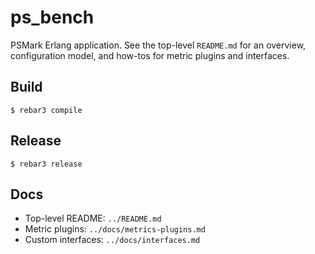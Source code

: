ps_bench
=====

PSMark Erlang application. See the top-level `README.md` for an overview, configuration model, and how-tos for metric plugins and interfaces.

Build
-----

    $ rebar3 compile

Release
-------

    $ rebar3 release

Docs
----

- Top-level README: `../README.md`
- Metric plugins: `../docs/metrics-plugins.md`
- Custom interfaces: `../docs/interfaces.md`
